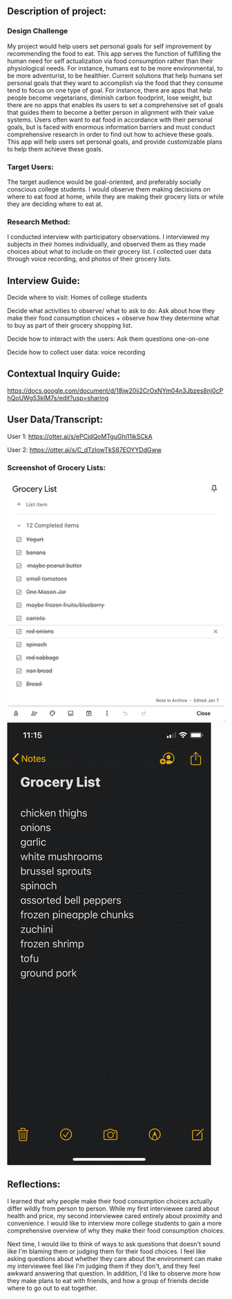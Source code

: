 ## Description of project:
### Design Challenge

My project would help users set personal goals for self improvement by recommending the food to eat. This app serves the function of fulfilling the human need for self actualization via food consumption rather than their physiological needs. For instance, humans eat to be more environmental, to be more adventurist, to be healthier. Current solutions that help humans set personal goals that they want to accomplish via the food that they consume tend to focus on one type of goal. For instance, there are apps that help people become vegetarians, diminish carbon foodprint, lose weight, but there are no apps that enables its users to set a comprehensive set of goals that guides them to become a better person in alignment with their value systems. Users often want to eat food in accordance with their personal goals, but is faced with enormous information barriers and must conduct comprehensive research in order to find out how to achieve these goals. This app will help users set personal goals, and provide customizable plans to help them achieve these goals. 

### Target Users: 

The target audience would be goal-oriented, and preferably socially conscious college students. I would observe them making decisions on where to eat food at home, while they are making their grocery lists or while they are deciding where to eat at. 

### Research Method:
I conducted interview with participatory observations. I interviewed my subjects in their homes individually, and observed them as they made choices about what to include on their grocery list. I collected user data through voice recording, and photos of their grocery lists. 

## Interview Guide:
Decide where to visit: Homes of college students

Decide what activities to observe/ what to ask to do: Ask about how they make their food consumption choices + observe how they determine what to buy as part of their grocery shopping list. 

Decide how to interact with the users: Ask them questions one-on-one

Decide how to collect user data: voice recording

## Contextual Inquiry Guide: 
https://docs.google.com/document/d/18jw20ii2CrOxNYm04n3Jbzes8nj0cPhQoUWg53klM7s/edit?usp=sharing

## User Data/Transcript:
User 1: https://otter.ai/s/ePCjdQoMTguGhi11ikSCkA

User 2: https://otter.ai/s/C_dTzIowTkS87EOYYDdGww

### Screenshot of Grocery Lists:
![Image of grocery list](https://github.com/wendyli328/DH150/blob/master/Screen%20Shot%202020-02-04%20at%204.03.40%20AM.jpg)
![Image of another grocery list](https://github.com/wendyli328/DH150/blob/master/IMG_5431.png)

## Reflections:
I learned that why people make their food consumption choices actually differ wildly from person to person. While my first interviewee cared about health and price, my second interviewee cared entirely about proximity and convenience. I would like to interview more college students to gain a more comprehensive overview of why they make their food consumption choices. 

Next time, I would like to think of ways to ask questions that doesn't sound like I'm blaming them or judging them for their food choices. I feel like asking questions about whether they care about the environment can make my interviewee feel like I'm judging them if they don't, and they feel awkward answering that question. In addition, I'd like to observe more how they make plans to eat with friends, and how a group of friends decide where to go out to eat together. 

